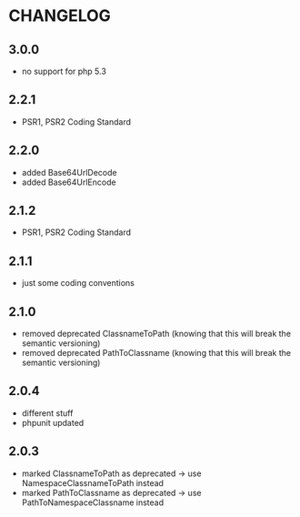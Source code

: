 # CHANGELOG

## 3.0.0

- no support for php 5.3

## 2.2.1

- PSR1, PSR2 Coding Standard

## 2.2.0

- added Base64UrlDecode
- added Base64UrlEncode

## 2.1.2

- PSR1, PSR2 Coding Standard

## 2.1.1

- just some coding conventions

## 2.1.0

- removed deprecated ClassnameToPath (knowing that this will break the semantic versioning)
- removed deprecated PathToClassname (knowing that this will break the semantic versioning)

## 2.0.4

- different stuff
- phpunit updated

## 2.0.3

- marked ClassnameToPath as deprecated -> use NamespaceClassnameToPath instead
- marked PathToClassname as deprecated -> use PathToNamespaceClassname instead